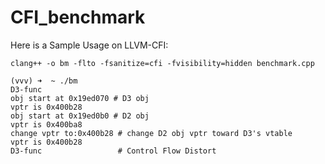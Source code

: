 # CFI_benchmark


Here is a Sample Usage on LLVM-CFI:


```
clang++ -o bm -flto -fsanitize=cfi -fvisibility=hidden benchmark.cpp

(vvv) ➜  ~ ./bm
D3-func
obj start at 0x19ed070 # D3 obj
vptr is 0x400b28
obj start at 0x19ed0b0 # D2 obj
vptr is 0x400ba8
change vptr to:0x400b28 # change D2 obj vptr toward D3's vtable
vptr is 0x400b28
D3-func                 # Control Flow Distort
```
